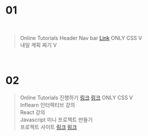 # 01

<br>

> Online Tutorials Header Nav bar [Link](https://dazzling-perlman-0414ab.netlify.app/) ONLY CSS V <br>
> 내일 계획 짜기 V

<br>

# 02 

> Online Tutorials 진행하기 [링크](https://affectionate-lichterman-efd913.netlify.app/)&nbsp;[링크](https://priceless-goldstine-17765b.netlify.app/) ONLY CSS V <br> 
> Inflearn 인터렉티브 강의 <br>
> React 강의 <br>
> Javascript 미니 프로젝트 만들기 <br>
> 프로젝트 사이트 [링크](https://devdojo.com/suhailkakar/10-projects-you-can-do-to-become-a-frontend-master) [링크](https://www.freecodecamp.org/news/javascript-projects-for-beginners/#how-to-create-a-color-flipper) <br>
